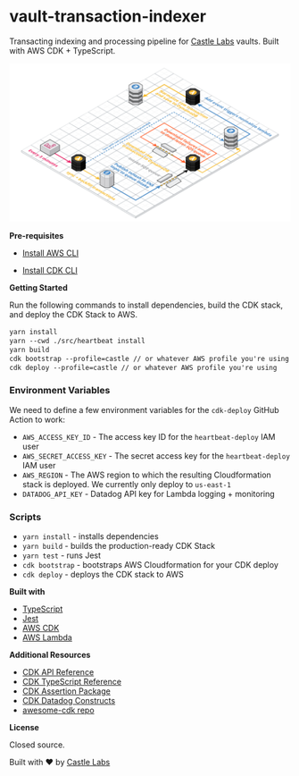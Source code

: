 # vault-transaction-indexer

Transacting indexing and processing pipeline for [Castle Labs](https://castle.finance) vaults. Built with AWS CDK + TypeScript.

<!-- **Architecture diagram** -->
<!-- Edit here: -->
<!-- https://app.cloudcraft.co/blueprint/a4a13283-2596-4c25-bff4-0f8b57371760 -->

![Architecture Diagram](assets/architecture.png)

**Pre-requisites**

-   [Install AWS CLI](https://docs.aws.amazon.com/cli/latest/userguide/getting-started-install.html)

-   [Install CDK CLI](https://docs.aws.amazon.com/cdk/v2/guide/getting_started.html#getting_started_install)

**Getting Started**

Run the following commands to install dependencies, build the CDK stack, and deploy the CDK Stack to AWS.

```
yarn install
yarn --cwd ./src/heartbeat install
yarn build
cdk bootstrap --profile=castle // or whatever AWS profile you're using
cdk deploy --profile=castle // or whatever AWS profile you're using
```

<!-- ### Notes

**Adding a transaction hash to the incoming TX queue:**

In your terminal:

```
aws sns publish
    \ --profile=castle
    \ --subject "incoming-transaction"
    \ --message "4hrtCR3uZJKvbF4oJ52A1irRtkSvuCvcRohiogZ9ScHtzzef583o9h1oyPQSv4GdwppdW9oxdC2cAwLfY6akeqsW"
    \ --topic-arn "arn:aws:sns:us-east-1:410462221023:VaultTransactionIndexerStack-STAGING-vaulttxincomingtopicsolmaxyieldproofcheckeralloccap60devnetstagingv20D51D603-HJJHSCDVEP2Q"
```

and inspect incoming message in the SQS dashboard in AWS. -->

### Environment Variables

We need to define a few environment variables for the `cdk-deploy` GitHub Action to work:

-   `AWS_ACCESS_KEY_ID` - The access key ID for the `heartbeat-deploy` IAM user
-   `AWS_SECRET_ACCESS_KEY` - The secret access key for the `heartbeat-deploy` IAM user
-   `AWS_REGION` - The AWS region to which the resulting Cloudformation stack is deployed. We currently only deploy to `us-east-1`
-   `DATADOG_API_KEY` - Datadog API key for Lambda logging + monitoring

### Scripts

-   `yarn install` - installs dependencies
-   `yarn build` - builds the production-ready CDK Stack
-   `yarn test` - runs Jest
-   `cdk bootstrap` - bootstraps AWS Cloudformation for your CDK deploy
-   `cdk deploy` - deploys the CDK stack to AWS

**Built with**

-   [TypeScript](https://www.typescriptlang.org/)
-   [Jest](https://jestjs.io)
-   [AWS CDK](https://aws.amazon.com/cdk/)
-   [AWS Lambda](https://aws.amazon.com/lambda/)

**Additional Resources**

-   [CDK API Reference](https://docs.aws.amazon.com/cdk/api/latest/docs/aws-construct-library.html)
-   [CDK TypeScript Reference](https://docs.aws.amazon.com/cdk/api/latest/typescript/api/index.html)
-   [CDK Assertion Package](https://github.com/aws/aws-cdk/tree/master/packages/%40aws-cdk/assert)
-   [CDK Datadog Constructs](https://github.com/DataDog/datadog-cdk-constructs)
-   [awesome-cdk repo](https://github.com/eladb/awesome-cdk)

**License**

Closed source.

Built with :heart: by [Castle Labs](https://castle.finance)
